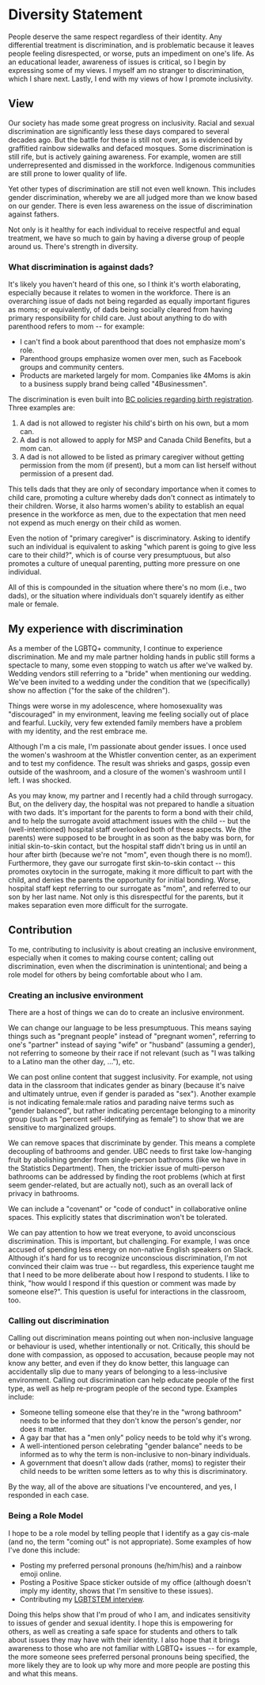 # Diversity Statement

People deserve the same respect regardless of their identity. Any differential treatment is discrimination, and is problematic because it leaves people feeling disrespected, or worse, puts an impediment on one's life. As an educational leader, awareness of issues is critical, so I begin by expressing some of my views. I myself am no stranger to discrimination, which I share next. Lastly, I end with my views of how I promote inclusivity.


## View

Our society has made some great progress on inclusivity. Racial and sexual discrimination are significantly less these days compared to several decades ago. But the battle for these is still not over, as is evidenced by graffitied rainbow sidewalks and defaced mosques. Some discrimination is still rife, but is actively gaining awareness. For example, women are still underrepresented and dismissed in the workforce. Indigenous communities are still prone to lower quality of life. 

Yet other types of discrimination are still not even well known. This includes gender discrimination, whereby we are all judged more than we know based on our gender. There is even less awareness on the issue of discrimination against fathers. 

Not only is it healthy for each individual to receive respectful and equal treatment, we have so much to gain by having a diverse group of people around us. There's strength in diversity.

### What discrimination is against dads?

It's likely you haven't heard of this one, so I think it's worth elaborating, especially because it relates to women in the workforce. There is an overarching issue of dads not being regarded as equally important figures as moms; or equivalently, of dads being socially cleared from having primary responsibility for child care. Just about anything to do with parenthood refers to mom -- for example:

- I can't find a book about parenthood that does not emphasize mom's role. 
- Parenthood groups emphasize women over men, such as Facebook groups and community centers. 
- Products are marketed largely for mom. Companies like 4Moms is akin to a business supply brand being called "4Businessmen". 

The discrimination is even built into [BC policies regarding birth registration](https://www2.gov.bc.ca/gov/content/life-events/birth-adoption/births/birth-registration). Three examples are:

1. A dad is not allowed to register his child's birth on his own, but a mom can. 
2. A dad is not allowed to apply for MSP and Canada Child Benefits, but a mom can.
3. A dad is not allowed to be listed as primary caregiver without getting permission from the mom (if present), but a mom can list herself without permission of a present dad.

This tells dads that they are only of secondary importance when it comes to child care, promoting a culture whereby dads don't connect as intimately to their children. Worse, it also harms women's ability to establish an equal presence in the workforce as men, due to the expectation that men need not expend as much energy on their child as women. 

Even the notion of "primary caregiver" is discriminatory. Asking to identify such an individual is equivalent to asking "which parent is going to give less care to their child?", which is of course very presumptuous, but also promotes a culture of unequal parenting, putting more pressure on one individual.

All of this is compounded in the situation where there's no mom (i.e., two dads), or the situation where individuals don't squarely identify as either male or female. 

## My experience with discrimination

As a member of the LGBTQ+ community, I continue to experience discrimination. Me and my male partner holding hands in public still forms a spectacle to many, some even stopping to watch us after we've walked by. Wedding vendors still referring to a "bride" when mentioning our wedding. We've been invited to a wedding under the condition that we (specifically) show no affection ("for the sake of the children"). 

Things were worse in my adolescence, where homosexuality was "discouraged" in my environment, leaving me feeling socially out of place and fearful. Luckily, very few extended family members have a problem with my identity, and the rest embrace me.

Although I'm a cis male, I'm passionate about gender issues. I once used the women's washroom at the Whistler convention center, as an experiment and to test my confidence. The result was shrieks and gasps, gossip even outside of the washroom, and a closure of the women's washroom until I left. I was shocked.

As you may know, my partner and I recently had a child through surrogacy. But, on the delivery day, the hospital was not prepared to handle a situation with two dads. It's important for the parents to form a bond with their child, and to help the surrogate avoid attachment issues with the child -- but the (well-intentioned) hospital staff overlooked both of these aspects. We (the parents) were supposed to be brought in as soon as the baby was born, for initial skin-to-skin contact, but the hospital staff didn't bring us in until an hour after birth (because we're not "mom", even though there is no mom!). Furthermore, they gave our surrogate first skin-to-skin contact -- this promotes oxytocin in the surrogate, making it more difficult to part with the child, and denies the parents the opportunity for initial bonding. Worse, hospital staff kept referring to our surrogate as "mom", and referred to our son by her last name. Not only is this disrespectful for the parents, but it makes separation even more difficult for the surrogate.

## Contribution

To me, contributing to inclusivity is about creating an inclusive environment, especially when it comes to making course content; calling out discrimination, even when the discrimination is unintentional; and being a role model for others by being comfortable about who I am.

### Creating an inclusive environment 

There are a host of things we can do to create an inclusive environment.

We can change our language to be less presumptuous. This means saying things such as "pregnant people" instead of "pregnant women", referring to one's "partner" instead of saying "wife" or "husband" (assuming a gender), not referring to someone by their race if not relevant (such as "I was talking to a Latino man the other day, ..."), etc.

We can post online content that suggest inclusivity. For example, not using data in the classroom that indicates gender as binary (because it's naive and ultimately untrue, even if gender is paraded as "sex"). Another example is not indicating female:male ratios and parading naive terms such as "gender balanced", but rather indicating percentage belonging to a minority group (such as "percent self-identifying as female") to show that we are sensitive to marginalized groups.

We can remove spaces that discriminate by gender. This means a complete decoupling of bathrooms and gender. UBC needs to first take low-hanging fruit by abolishing gender from single-person bathrooms (like we have in the Statistics Department). Then, the trickier issue of multi-person bathrooms can be addressed by finding the root problems (which at first seem gender-related, but are actually not), such as an overall lack of privacy in bathrooms.

We can include a "covenant" or "code of conduct" in collaborative online spaces. This explicitly states that discrimination won't be tolerated.

We can pay attention to how we treat everyone, to avoid unconscious discrimination. This is important, but challenging. For example, I was once accused of spending less energy on non-native English speakers on Slack. Although it's hard for us to recognize unconscious discrimination, I'm not convinced their claim was true -- but regardless, this experience taught me that I need to be more deliberate about how I respond to students. I like to think, "how would I respond if this question or comment was made by someone else?". This question is useful for interactions in the classroom, too.

### Calling out discrimination

Calling out discrimination means pointing out when non-inclusive language or behaviour is used, whether intentionally or not. Critically, this should be done with compassion, as opposed to accusation, because people may not know any better, and even if they do know better, this language can accidentally slip due to many years of belonging to a less-inclusive environment. Calling out discrimination can help educate people of the first type, as well as help re-program people of the second type. Examples include:

- Someone telling someone else that they're in the "wrong bathroom" needs to be informed that they don't know the person's gender, nor does it matter.
- A gay bar that has a "men only" policy needs to be told why it's wrong.
- A well-intentioned person celebrating "gender balance" needs to be informed as to why the term is non-inclusive to non-binary individuals.
- A government that doesn't allow dads (rather, moms) to register their child needs to be written some letters as to why this is discriminatory.

By the way, all of the above are situations I've encountered, and yes, I responded in each case.

### Being a Role Model

I hope to be a role model by telling people that I identify as a gay cis-male (and no, the term "coming out" is not appropriate). Some examples of how I've done this include: 

- Posting my preferred personal pronouns (he/him/his) and a rainbow emoji online. 
- Posting a Positive Space sticker outside of my office (although doesn't imply my identity, shows that I'm sensitive to these issues).
- Contributing my [LGBTSTEM interview](https://lgbtstem.wordpress.com/2019/11/09/an-interview-with-vincenzo-coia/).

Doing this helps show that I'm proud of who I am, and indicates sensitivity to issues of gender and sexual identity. I hope this is empowering for others, as well as creating a safe space for students and others to talk about issues they may have with their identity. I also hope that it brings awareness to those who are not familiar with LGBTQ+ issues -- for example, the more someone sees preferred personal pronouns being specified, the more likely they are to look up why more and more people are posting this and what this means.
